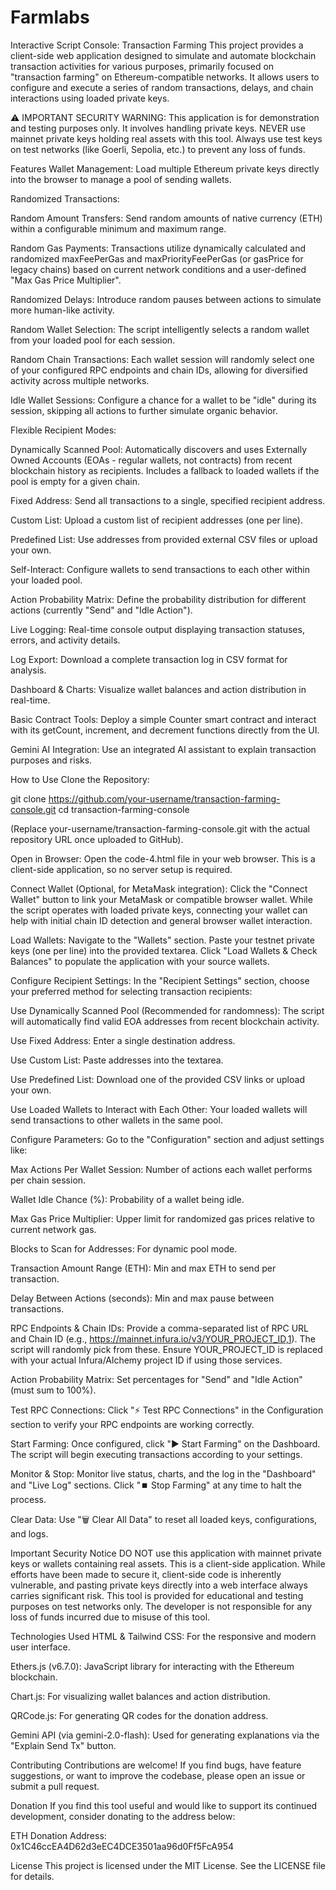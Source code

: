 # Farmlabs
Interactive Script Console: Transaction Farming
This project provides a client-side web application designed to simulate and automate blockchain transaction activities for various purposes, primarily focused on "transaction farming" on Ethereum-compatible networks. It allows users to configure and execute a series of random transactions, delays, and chain interactions using loaded private keys.

⚠️ IMPORTANT SECURITY WARNING:
This application is for demonstration and testing purposes only. It involves handling private keys. NEVER use mainnet private keys holding real assets with this tool. Always use test keys on test networks (like Goerli, Sepolia, etc.) to prevent any loss of funds.

Features
Wallet Management: Load multiple Ethereum private keys directly into the browser to manage a pool of sending wallets.

Randomized Transactions:

Random Amount Transfers: Send random amounts of native currency (ETH) within a configurable minimum and maximum range.

Random Gas Payments: Transactions utilize dynamically calculated and randomized maxFeePerGas and maxPriorityFeePerGas (or gasPrice for legacy chains) based on current network conditions and a user-defined "Max Gas Price Multiplier".

Randomized Delays: Introduce random pauses between actions to simulate more human-like activity.

Random Wallet Selection: The script intelligently selects a random wallet from your loaded pool for each session.

Random Chain Transactions: Each wallet session will randomly select one of your configured RPC endpoints and chain IDs, allowing for diversified activity across multiple networks.

Idle Wallet Sessions: Configure a chance for a wallet to be "idle" during its session, skipping all actions to further simulate organic behavior.

Flexible Recipient Modes:

Dynamically Scanned Pool: Automatically discovers and uses Externally Owned Accounts (EOAs - regular wallets, not contracts) from recent blockchain history as recipients. Includes a fallback to loaded wallets if the pool is empty for a given chain.

Fixed Address: Send all transactions to a single, specified recipient address.

Custom List: Upload a custom list of recipient addresses (one per line).

Predefined List: Use addresses from provided external CSV files or upload your own.

Self-Interact: Configure wallets to send transactions to each other within your loaded pool.

Action Probability Matrix: Define the probability distribution for different actions (currently "Send" and "Idle Action").

Live Logging: Real-time console output displaying transaction statuses, errors, and activity details.

Log Export: Download a complete transaction log in CSV format for analysis.

Dashboard & Charts: Visualize wallet balances and action distribution in real-time.

Basic Contract Tools: Deploy a simple Counter smart contract and interact with its getCount, increment, and decrement functions directly from the UI.

Gemini AI Integration: Use an integrated AI assistant to explain transaction purposes and risks.

How to Use
Clone the Repository:

git clone https://github.com/your-username/transaction-farming-console.git
cd transaction-farming-console

(Replace your-username/transaction-farming-console.git with the actual repository URL once uploaded to GitHub).

Open in Browser:
Open the code-4.html file in your web browser. This is a client-side application, so no server setup is required.

Connect Wallet (Optional, for MetaMask integration):
Click the "Connect Wallet" button to link your MetaMask or compatible browser wallet. While the script operates with loaded private keys, connecting your wallet can help with initial chain ID detection and general browser wallet interaction.

Load Wallets:
Navigate to the "Wallets" section. Paste your testnet private keys (one per line) into the provided textarea. Click "Load Wallets & Check Balances" to populate the application with your source wallets.

Configure Recipient Settings:
In the "Recipient Settings" section, choose your preferred method for selecting transaction recipients:

Use Dynamically Scanned Pool (Recommended for randomness): The script will automatically find valid EOA addresses from recent blockchain activity.

Use Fixed Address: Enter a single destination address.

Use Custom List: Paste addresses into the textarea.

Use Predefined List: Download one of the provided CSV links or upload your own.

Use Loaded Wallets to Interact with Each Other: Your loaded wallets will send transactions to other wallets in the same pool.

Configure Parameters:
Go to the "Configuration" section and adjust settings like:

Max Actions Per Wallet Session: Number of actions each wallet performs per chain session.

Wallet Idle Chance (%): Probability of a wallet being idle.

Max Gas Price Multiplier: Upper limit for randomized gas prices relative to current network gas.

Blocks to Scan for Addresses: For dynamic pool mode.

Transaction Amount Range (ETH): Min and max ETH to send per transaction.

Delay Between Actions (seconds): Min and max pause between transactions.

RPC Endpoints & Chain IDs: Provide a comma-separated list of RPC URL and Chain ID (e.g., https://mainnet.infura.io/v3/YOUR_PROJECT_ID,1). The script will randomly pick from these. Ensure YOUR_PROJECT_ID is replaced with your actual Infura/Alchemy project ID if using those services.

Action Probability Matrix: Set percentages for "Send" and "Idle Action" (must sum to 100%).

Test RPC Connections:
Click "⚡ Test RPC Connections" in the Configuration section to verify your RPC endpoints are working correctly.

Start Farming:
Once configured, click "▶️ Start Farming" on the Dashboard. The script will begin executing transactions according to your settings.

Monitor & Stop:
Monitor live status, charts, and the log in the "Dashboard" and "Live Log" sections. Click "⏹️ Stop Farming" at any time to halt the process.

Clear Data:
Use "🗑️ Clear All Data" to reset all loaded keys, configurations, and logs.

Important Security Notice
DO NOT use this application with mainnet private keys or wallets containing real assets. This is a client-side application. While efforts have been made to secure it, client-side code is inherently vulnerable, and pasting private keys directly into a web interface always carries significant risk. This tool is provided for educational and testing purposes on test networks only. The developer is not responsible for any loss of funds incurred due to misuse of this tool.

Technologies Used
HTML & Tailwind CSS: For the responsive and modern user interface.

Ethers.js (v6.7.0): JavaScript library for interacting with the Ethereum blockchain.

Chart.js: For visualizing wallet balances and action distribution.

QRCode.js: For generating QR codes for the donation address.

Gemini API (via gemini-2.0-flash): Used for generating explanations via the "Explain Send Tx" button.

Contributing
Contributions are welcome! If you find bugs, have feature suggestions, or want to improve the codebase, please open an issue or submit a pull request.

Donation
If you find this tool useful and would like to support its continued development, consider donating to the address below:

ETH Donation Address: 0x1C46ccEA4D62d3eEC4DCE3501aa96d0Ff5FcA954

License
This project is licensed under the MIT License. See the LICENSE file for details.
